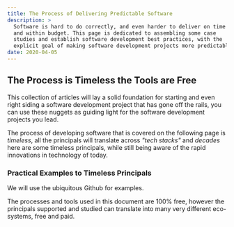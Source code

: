 ```yaml
---
title: The Process of Delivering Predictable Software
description: > 
  Software is hard to do correctly, and even harder to deliver on time
  and within budget. This page is dedicated to assembling some case
  studies and establish software development best practices, with the
  explicit goal of making software development projects more predictable.
date: 2020-04-05
---
```


## The Process is Timeless the Tools are Free

This collection of articles will lay a solid foundation for starting
and even right siding a software development project that has gone off
the rails, you can use these nuggets as guiding light for the software
development projects you lead.

The process of developing software that is covered on the following
page is _timeless_, all the principals will translate across _"tech
stacks"_ and _decades_ here are some timeless principals, while still
being aware of the rapid innovations in technology of today.

### Practical Examples to Timeless Principals

We will use the ubiquitous Github for examples.

The processes and tools used in this document are 100% free, however
the principals supported and studied can translate into many very
different eco-systems, free and paid.


